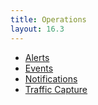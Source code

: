 ```yaml
---
title: Operations
layout: 16.3
---
```

* <a href="/docs/16.3/configuration-guide/operations/alerts/">Alerts</a>
* <a href="/docs/16.3/configuration-guide/operations/events/">Events</a>
* <a href="/docs/16.3/architectural-overview/operations/notifications/">Notifications</a>
* <a href="/docs/16.3/configuration-guide/operations/traffic-capture/">Traffic Capture</a>  